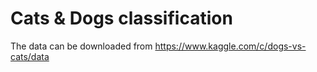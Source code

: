 # Cats & Dogs classification

The data can be downloaded from https://www.kaggle.com/c/dogs-vs-cats/data
